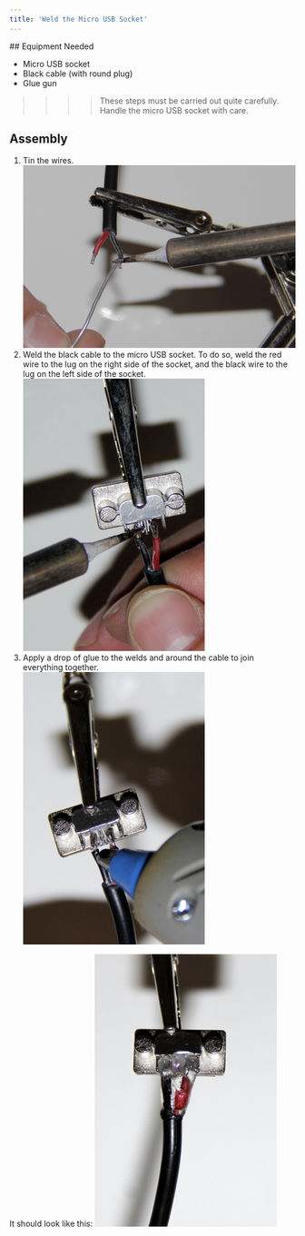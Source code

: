 ```yaml
---
title: 'Weld the Micro USB Socket'
---
```


## Equipment Needed
- Micro USB socket
- Black cable (with round plug)
- Glue gun

>>>> These steps must be carried out quite carefully. Handle the micro USB socket with care.

## Assembly 
1. Tin the wires.     
    ![](_MG_5301.JPG)
2. Weld the black cable to the micro USB socket. To do so, weld the red wire to the lug on the right side of the socket, and the black wire to the lug on the left side of the socket.     
    ![](_MG_5303.JPG)
3. Apply a drop of glue to the welds and around the cable to join everything together.     
    ![](_MG_5305.JPG)

It should look like this:
    ![](_MG_5306.JPG)